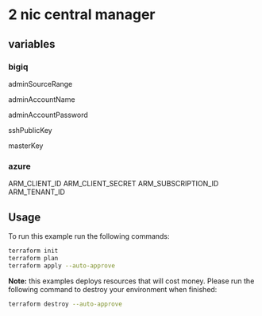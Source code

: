 # 2 nic central manager

## variables
### bigiq
adminSourceRange

adminAccountName

adminAccountPassword

sshPublicKey

masterKey

### azure
ARM_CLIENT_ID
ARM_CLIENT_SECRET
ARM_SUBSCRIPTION_ID
ARM_TENANT_ID
## Usage
To run this example run the following commands:
```bash
terraform init
terraform plan
terraform apply --auto-approve
```

**Note:** this examples deploys resources that will cost money.  Please run the following command to destroy your environment when finished:
```bash
terraform destroy --auto-approve
```
